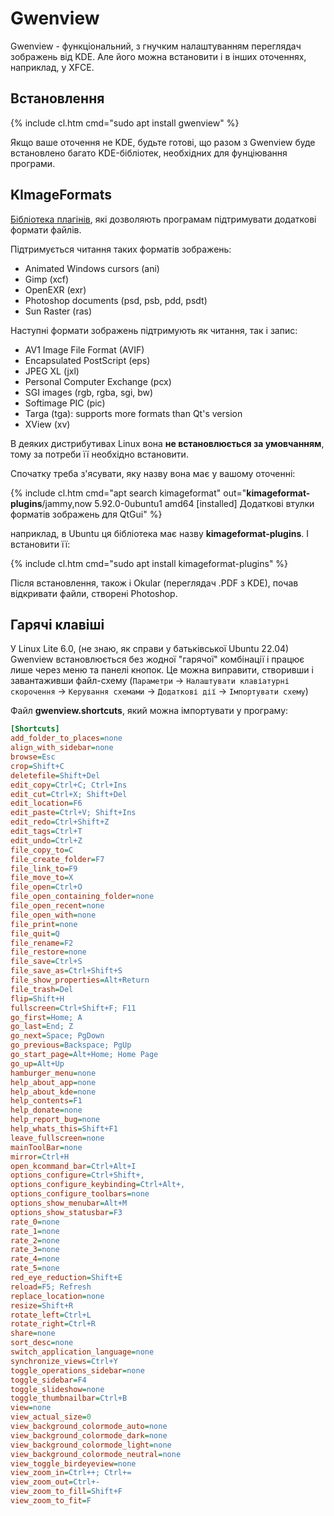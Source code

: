 # Gwenview

Gwenview - функціональний, з гнучким налаштуванням переглядач зображень від KDE. Але його можна встановити і в інших оточеннях, наприклад, у XFCE.

## Встановлення

{% include cl.htm cmd="sudo apt install gwenview" %}

Якщо ваше оточення не KDE, будьте готові, що разом з Gwenview буде встановлено багато KDE-бібліотек, необхідних для фунціювання програми.

## KImageFormats

[Бібліотека плагінів](https://api.kde.org/frameworks/kimageformats/html/index.html), які дозволяють програмам підтримувати додаткові формати файлів.

Підтримується читання таких форматів зображень:

- Animated Windows cursors (ani)
- Gimp (xcf)
- OpenEXR (exr)
- Photoshop documents (psd, psb, pdd, psdt)
- Sun Raster (ras)

Наступні формати зображень підтримують як читання, так і запис:

- AV1 Image File Format (AVIF)
- Encapsulated PostScript (eps)
- JPEG XL (jxl)
- Personal Computer Exchange (pcx)
- SGI images (rgb, rgba, sgi, bw)
- Softimage PIC (pic)
- Targa (tga): supports more formats than Qt's version
- XView (xv)

В деяких дистрибутивах Linux вона **не встановлюється за умовчанням**, тому за потреби її необхідно встановити.

Спочатку треба з'ясувати, яку назву вона має у вашому оточенні:

{% include cl.htm cmd="apt search kimageformat"
out="<b>kimageformat-plugins</b>/jammy,now 5.92.0-0ubuntu1 amd64 [installed]
  Додаткові втулки форматів зображень для QtGui" %}

наприклад, в Ubuntu ця бібліотека має назву **kimageformat-plugins**. І встановити її:

{% include cl.htm cmd="sudo apt install kimageformat-plugins" %}

Після встановлення, також і Okular (переглядач .PDF з KDE), почав відкривати файли, створені Photoshop.

## Гарячі клавіші

У Linux Lite 6.0, (не знаю, як справи у батьківської Ubuntu 22.04) Gwenview встановлюється без жодної "гарячої" комбінації і працює лише через меню та панелі кнопок. Це можна виправити, створивши і завантаживши файл-схему (`Параметри` -> `Налаштувати клавіатурні скорочення` -> `Керування схемами` -> `Додаткові дії` -> `Імпортувати схему`)

Файл **gwenview.shortcuts**, який можна імпортувати у програму:

```ini
[Shortcuts]
add_folder_to_places=none
align_with_sidebar=none
browse=Esc
crop=Shift+C
deletefile=Shift+Del
edit_copy=Ctrl+C; Ctrl+Ins
edit_cut=Ctrl+X; Shift+Del
edit_location=F6
edit_paste=Ctrl+V; Shift+Ins
edit_redo=Ctrl+Shift+Z
edit_tags=Ctrl+T
edit_undo=Ctrl+Z
file_copy_to=C
file_create_folder=F7
file_link_to=F9
file_move_to=X
file_open=Ctrl+O
file_open_containing_folder=none
file_open_recent=none
file_open_with=none
file_print=none
file_quit=Q
file_rename=F2
file_restore=none
file_save=Ctrl+S
file_save_as=Ctrl+Shift+S
file_show_properties=Alt+Return
file_trash=Del
flip=Shift+H
fullscreen=Ctrl+Shift+F; F11
go_first=Home; A
go_last=End; Z
go_next=Space; PgDown
go_previous=Backspace; PgUp
go_start_page=Alt+Home; Home Page
go_up=Alt+Up
hamburger_menu=none
help_about_app=none
help_about_kde=none
help_contents=F1
help_donate=none
help_report_bug=none
help_whats_this=Shift+F1
leave_fullscreen=none
mainToolBar=none
mirror=Ctrl+H
open_kcommand_bar=Ctrl+Alt+I
options_configure=Ctrl+Shift+,
options_configure_keybinding=Ctrl+Alt+,
options_configure_toolbars=none
options_show_menubar=Alt+M
options_show_statusbar=F3
rate_0=none
rate_1=none
rate_2=none
rate_3=none
rate_4=none
rate_5=none
red_eye_reduction=Shift+E
reload=F5; Refresh
replace_location=none
resize=Shift+R
rotate_left=Ctrl+L
rotate_right=Ctrl+R
share=none
sort_desc=none
switch_application_language=none
synchronize_views=Ctrl+Y
toggle_operations_sidebar=none
toggle_sidebar=F4
toggle_slideshow=none
toggle_thumbnailbar=Ctrl+B
view=none
view_actual_size=0
view_background_colormode_auto=none
view_background_colormode_dark=none
view_background_colormode_light=none
view_background_colormode_neutral=none
view_toggle_birdeyeview=none
view_zoom_in=Ctrl++; Ctrl+=
view_zoom_out=Ctrl+-
view_zoom_to_fill=Shift+F
view_zoom_to_fit=F
```
